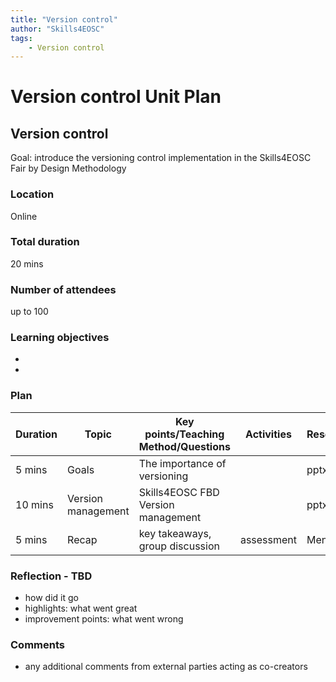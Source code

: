 ```yaml
---
title: "Version control"
author: "Skills4EOSC"
tags: 
    - Version control
---
```


# Version control Unit Plan

## Version control

Goal: introduce the versioning control implementation in the  Skills4EOSC Fair by Design Methodology

### Location
Online

### Total duration
20 mins

### Number of attendees
up to 100

### Learning objectives

-  
- 

### Plan
| Duration | Topic | Key points/Teaching Method/Questions | Activities | Resources |
|----------|-------|--------------------------------------|------------|-----------|
| 5 mins   | Goals | The importance of versioning      |            | pptx      |
| 10 mins  | Version management | Skills4EOSC FBD Version management         |            | pptx      |
| 5 mins   | Recap | key takeaways, group discussion      | assessment | Menti     |


### Reflection - TBD
- how did it go
- highlights: what went great
- improvement points: what went wrong

### Comments
- any additional comments from external parties acting as co-creators